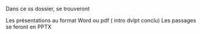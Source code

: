 Dans ce ss dossier, se trouveront

Les présentations au format Word ou pdf ( intro dvlpt conclu)
Les passages se feront en PPTX
